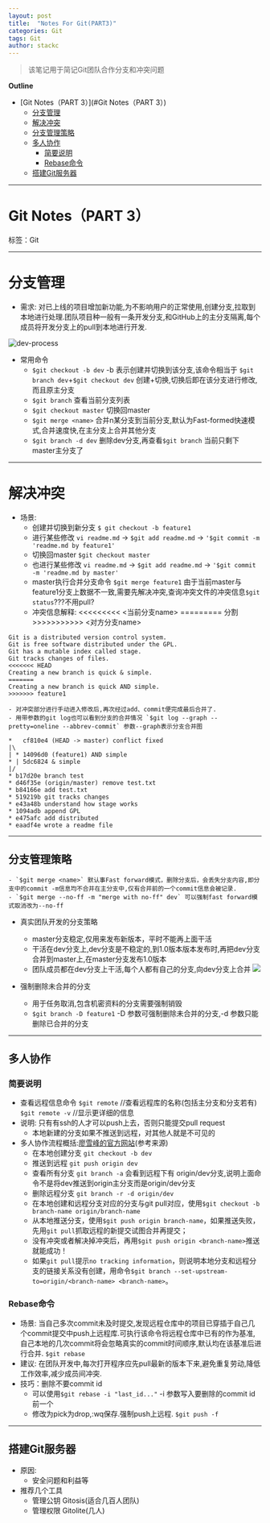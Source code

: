 ```yaml
---
layout: post
title:  "Notes For Git(PART3)"
categories: Git
tags: Git
author: stackc
---
```


>该笔记用于简记Git团队合作分支和冲突问题




**Outline**

- [Git Notes（PART 3）](#Git Notes（PART 3）)
	- [分支管理](#分支管理)
	- [解决冲突](#解决冲突)
	- [分支管理策略](#分支管理策略)
	- [多人协作](#多人协作)
		- [简要说明](#简要说明)
		- [Rebase命令](#Rebase命令)
	- [搭建Git服务器](#搭建Git服务器)



---

# Git Notes（PART 3）

标签：Git

---

# 分支管理

- 需求: 对已上线的项目增加新功能,为不影响用户的正常使用,创建分支,拉取到本地进行处理.团队项目种一般有一条开发分支,和GitHub上的主分支隔离,每个成员将开发分支上的pull到本地进行开发.

![dev-process](resources/dev-process.JPG)

- 常用命令
	- `$git checkout -b dev` -b 表示创建并切换到该分支,该命令相当于 `$git branch dev`+`$git checkout dev` 创建+切换,切换后即在该分支进行修改,而且原主分支
	- `$git branch` 查看当前分支列表
	- `$git checkout master` 切换回master
	- `$git merge <name>` 合并n某分支到当前分支,默认为Fast-formed快速模式,合并速度快,在主分支上合并其他分支
	- `$git branch -d dev` 删除dev分支,再查看`$git branch` 当前只剩下master主分支了

---

# 解决冲突

- 场景:
	- 创建并切换到新分支 `$ git checkout -b feature1`
	- 进行某些修改 `vi readme.md` -> `$git add readme.md` -> `'$git commit -m 'readme.md by feature1'` 
	- 切换回master `$git checkout master` 
	- 也进行某些修改 `vi readme.md` -> `$git add readme.md` -> `'$git commit -m 'readme.md by master'` 
	- master执行合并分支命令 `$git merge feature1` 由于当前master与feature1分支上数据不一致,需要先解决冲突,查询冲突文件的冲突信息`$git status`???不用pull?
	- 冲突信息解释: <<<<<<<<< <当前分支name> ========= 分割 >>>>>>>>>>> <对方分支name>
```
Git is a distributed version control system.
Git is free software distributed under the GPL.
Git has a mutable index called stage.
Git tracks changes of files.
<<<<<<< HEAD
Creating a new branch is quick & simple.
=======
Creating a new branch is quick AND simple.
>>>>>>> feature1
```
	- 对冲突部分进行手动进入修改后,再次经过add、commit便完成最后合并了.
	- 用带参数的git log也可以看到分支的合并情况 `$git log --graph --pretty=oneline --abbrev-commit` 参数--graph表示分支合并图

```
*   cf810e4 (HEAD -> master) conflict fixed
|\  
| * 14096d0 (feature1) AND simple
* | 5dc6824 & simple
|/  
* b17d20e branch test
* d46f35e (origin/master) remove test.txt
* b84166e add test.txt
* 519219b git tracks changes
* e43a48b understand how stage works
* 1094adb append GPL
* e475afc add distributed
* eaadf4e wrote a readme file
```

---

## 分支管理策略

	- `$git merge <name>` 默认事Fast forward模式，删除分支后，会丢失分支内容,即分支中的commit -m信息均不合并在主分支中,仅有合并前的一个commit信息会被记录.
	- `$git merge --no-ff -m "merge with no-ff" dev` 可以强制fast forward模式取消改为--no-ff


- 真实团队开发的分支策略
	- master分支稳定,仅用来发布新版本，平时不能再上面干活
	- 干活在dev分支上,dev分支是不稳定的,到1.0版本版本发布时,再把dev分支合并到master上,在master分支发布1.0版本
	- 团队成员都在dev分支上干活,每个人都有自己的分支,向dev分支上合并
![](resources/group-dev.png)
	
- 强制删除未合并的分支
	- 用于任务取消,包含机密资料的分支需要强制销毁
	- `$git branch -D feature1` -D 参数可强制删除未合并的分支,-d 参数只能删除已合并的分支

---

## 多人协作

### 简要说明

- 查看远程信息命令
`$git remote` //查看远程库的名称(包括主分支和分支若有)
`$git remote -v` //显示更详细的信息
- 说明: 只有有ssh的人才可以push上去，否则只能提交pull request
	- 本地新建的分支如果不推送到远程，对其他人就是不可见的
- 多人协作流程概括:[廖雪峰的官方网站](https://www.liaoxuefeng.com/wiki/0013739516305929606dd18361248578c67b8067c8c017b000/0013760174128707b935b0be6fc4fc6ace66c4f15618f8d000)(参考来源)
	- 在本地创建分支 `git checkout -b dev`
	- 推送到远程 `git push origin dev`
	- 查看所有分支 `git branch -a` 会看到远程下有 origin/dev分支,说明上面命令不是将dev推送到origin主分支而是origin/dev分支
	- 删除远程分支 `git branch -r -d origin/dev`
	- 在本地创建和远程分支对应的分支与git pull对应，使用`$git checkout -b branch-name origin/branch-name`
	- 从本地推送分支，使用`$git push origin branch-name`，如果推送失败，先用`git pull`抓取远程的新提交试图合并再提交；
	- 没有冲突或者解决掉冲突后，再用`$git push origin <branch-name>`推送就能成功！
	- 如果`git pull`提示`no tracking information`，则说明本地分支和远程分支的链接关系没有创建，用命令`$git branch --set-upstream-to=origin/<branch-name> <branch-name>`。

### Rebase命令

- 场景: 当自己多次commit未及时提交,发现远程仓库中的项目已穿插于自己几个commit提交中push上远程库.可执行该命令将远程仓库中已有的作为基准,自己本地的几次commit将会忽略真实的commit时间顺序,默认均在该基准后进行合并.
`$git rebase`
- 建议: 在团队开发中,每次打开程序应先pull最新的版本下来,避免重复劳动,降低工作效率,减少成员间冲突.
- 技巧：删除不要commit id
	- 可以使用`$git rebase -i "last_id..."` -i 参数写入要删除的commit id前一个
	- 修改为pick为drop,:wq保存.强制push上远程. `$git push -f` 

---

## 搭建Git服务器

- 原因:
	- 安全问题和利益等
- 推荐几个工具
	- 管理公钥 Gitosis(适合几百人团队)
	- 管理权限 Gitolite(几人)